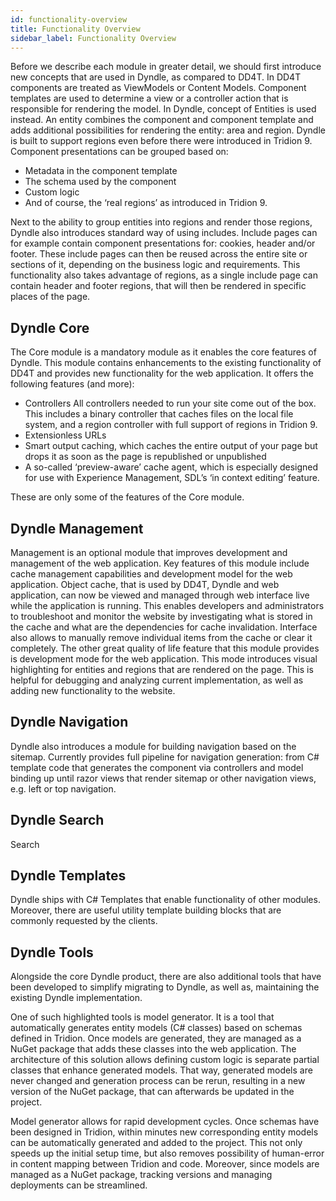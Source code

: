 ```yaml
---
id: functionality-overview
title: Functionality Overview
sidebar_label: Functionality Overview
---
```


Before we describe each module in greater detail, we should first introduce new concepts that are used in Dyndle, as compared to DD4T.
In DD4T components are treated as ViewModels or Content Models. Component templates are used to determine a view or a controller action that is responsible for rendering the model. In Dyndle, concept of Entities is used instead. An entity combines the component and component template and adds additional possibilities for rendering the entity: area and region.
Dyndle is built to support regions even before there were introduced in Tridion 9. Component presentations can be grouped based on:

- Metadata in the component template
- The schema used by the component
- Custom logic
- And of course, the ‘real regions’ as introduced in Tridion 9.

Next to the ability to group entities into regions and render those regions, Dyndle also introduces standard way of using includes. Include pages can for example contain component presentations for: cookies, header and/or footer. These include pages can then be reused across the entire site or sections of it, depending on the business logic and requirements. This functionality also takes advantage of regions, as a single include page can contain header and footer regions, that will then be rendered in specific places of the page.

## Dyndle Core

The Core module is a mandatory module as it enables the core features of Dyndle. This module contains enhancements to the existing functionality of DD4T and provides new functionality for the web application. It offers the following features (and more):

- Controllers
  All controllers needed to run your site come out of the box. This includes a binary controller that caches files on the local file system, and a region controller with full support of regions in Tridion 9.
- Extensionless URLs
- Smart output caching, which caches the entire output of your page but drops it as soon as the page is republished or unpublished
- A so-called ‘preview-aware’ cache agent, which is especially designed for use with Experience Management, SDL’s ‘in context editing’ feature.

These are only some of the features of the Core module.

## Dyndle Management

Management is an optional module that improves development and management of the web application. Key features of this module include cache management capabilities and development model for the web application.
Object cache, that is used by DD4T, Dyndle and web application, can now be viewed and managed through web interface live while the application is running. This enables developers and administrators to troubleshoot and monitor the website by investigating what is stored in the cache and what are the dependencies for cache invalidation. Interface also allows to manually remove individual items from the cache or clear it completely.
The other great quality of life feature that this module provides is development mode for the web application. This mode introduces visual highlighting for entities and regions that are rendered on the page. This is helpful for debugging and analyzing current implementation, as well as adding new functionality to the website.

## Dyndle Navigation

Dyndle also introduces a module for building navigation based on the sitemap. Currently provides full pipeline for navigation generation: from C# template code that generates the component via controllers and model binding up until razor views that render sitemap or other navigation views, e.g. left or top navigation.

## Dyndle Search

Search

## Dyndle Templates

Dyndle ships with C# Templates that enable functionality of other modules. Moreover, there are useful utility template building blocks that are commonly requested by the clients.

## Dyndle Tools

Alongside the core Dyndle product, there are also additional tools that have been developed to simplify migrating to Dyndle, as well as, maintaining the existing Dyndle implementation.

One of such highlighted tools is model generator. It is a tool that automatically generates entity models (C# classes) based on schemas defined in Tridion. Once models are generated, they are managed as a NuGet package that adds these classes into the web application. The architecture of this solution allows defining custom logic is separate partial classes that enhance generated models. That way, generated models are never changed and generation process can be rerun, resulting in a new version of the NuGet package, that can afterwards be updated in the project.

Model generator allows for rapid development cycles. Once schemas have been designed in Tridion, within minutes new corresponding entity models can be automatically generated and added to the project. This not only speeds up the initial setup time, but also removes possibility of human-error in content mapping between Tridion and code. Moreover, since models are managed as a NuGet package, tracking versions and managing deployments can be streamlined.
